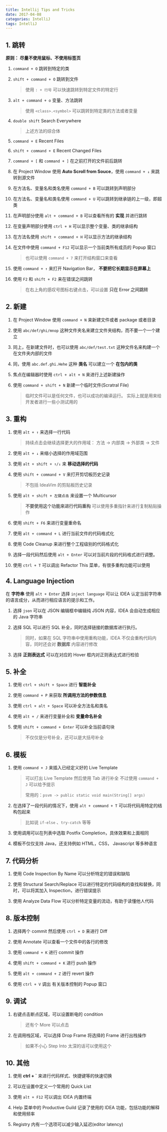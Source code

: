 ```yaml
---
title: Intellij Tips and Tricks
date: 2017-04-08
categories: IntelliJ
tags: IntelliJ
---
```


## 1. 跳转

**原则： 尽量不使用鼠标、不使用标签页**

1. `command + O` 跳转到特定的类


2. `shift + command + O` 跳转到文件
    > 使用 `: + 行号` 可以快速跳转到特定文件的特定行


3. `alt + command + o` 变量、方法跳转

    > 使用 `<class>.<symbol>` 可以跳转到特定类的方法或者变量


4. `double shift` Search Everywhere

    > 上述方法的综合体

5. `command + E` Recent Files


6. `shift + command + E` Recent Changed Files


7. `command + [` 和 `command + ]` 在之前打开的文件前后跳转


8. 在 Project Window 使用 **Auto Scroll from Souce**，使用 `command + ↓` 来跳转到源文件


9. 在方法名、变量名和类名使用 `command + B` 可以跳转到声明部分


10. 在方法名、变量名和类名使用 `command + U` 可以跳转到继承链的上一级，即超类


11. 在声明部分使用 `alt + command + B` 可以查看所有的 **实现** 并进行跳转


12. 在变量声明部分使用 `ctrl + H` 可以显示整个变量、类的继承结构


13. 在方法名使用 `shift + command + H` 可以显示方法的继承结构


14. 在文件中使用 `command + F12` 可以显示一个当前类所有成员的 Popup 窗口

    > 也可以使用 `command + 7` 来打开结构窗口来查看


15. 使用 `command + ↑` 来打开 Navigation Bar， **不要把它长期显示在屏幕上**


16. 使用 `F2` 和 `shift + F2` 来在错误之间跳转

    > 在右上角的感叹号图标右键点击，可以设置 **只在 Error 之间跳转**

## 2. 新建

1. 在 Project Window 使用 `command + N` 来新建文件或者 package 或者目录


2. 使用 `abc/def/ghi/mnop` 这种文件夹名来建立文件夹结构，而不要一个一个建立


3. 同上，在新建文件时，也可以使用 `abc/def/test.txt` 这种文件名来构建一个在文件夹内部的文件


4. 同，使用 `abc.def.ghi.Hehe` 这种 **类名** 可以建立一个 **在包内的类**


5. 焦点在编辑器时使用 `ctrl + alt + N` 来进行上述新建操作


6. 使用 `command + shift + N` 新建一个临时文件(Scratral File)

    > 临时文件可以是任何文件，也可以成功的编译运行。
    > 实际上就是用来给开发者进行一些小测试用的

## 3. 重构

1. 使用 `alt + ↑` 来选择一行代码

    > 持续点击会继续选择更大的作用域：
    > 方法 -> 内部类 -> 外部类 -> 文件


2. 使用 `alt + ↓` 来缩小选择的作用域范围


3. 使用 `alt + shift + ↑/↓` 来 **移动选择的代码**


4. 使用 `shift + command + V` 来打开剪切板历史记录

    > 不包括 IdeaVim 的剪贴板历史记录


5. 使用 `alt + shift + 左键点击` 来设置一个 Multicursor

    > **不要使用这个功能来进行代码重构**
    > 可以使用多重指针来进行复制粘贴操作

6. 使用 `shift + F6` 来进行变量重命名


7. 使用 `alt + command + L` 进行当前文件的代码格式化


8. 使用 Code Cleanup 来进行整个工程级别的代码格式化


9. 选择一段代码然后使用 `alt + Enter` 可以对当前片段的代码格式进行调整。


10. 使用 `ctrl + T` 可以调出 Refactor This 菜单，有很多重构功能可以使用

## 4. Language  Injection

在 **字符串** 使用 `alt + Enter` 选择 `inject language` 可以让 IDEA 认定当前字符串的语言成分，从而进行相应语言的提示和工作。

1. 选择 `json` 可以在 JSON 编辑框中编辑纯 JSON 内容，IDEA 会自动生成相应的 Java 字符串


2. 选择 SQL 可以进行 SQL 补全，同时选择链接的数据库进行执行。

    > 同时，如果在 SQL 字符串中使用重构功能，IDEA 不仅会重构代码内容，同时还会对 **数据库** 内容进行修改

3. 选择 **正则表达式** 可以在对应的 Hover 框内对正则表达式进行检验


## 5. 补全

1. 使用 `ctrl + shift + Space` 进行 **智能补全**


2. 使用 `command + P` 来获取 **所调用方法的参数信息**


3. 使用 `ctrl + alt + Space` 可以补全方法名和类名


4. 使用 `alt + /` 来进行变量补全和 **变量命名补全**


5. 使用 `shift + command + Enter` 可以补全当前语句块

    > 不仅仅是分号补全，还可以是大括号补全


## 6. 模板

1. 使用 `command + J` 来插入已经定义好的 Live Template

    > 可以打出 Live Template 然后使用 Tab 进行补全
    > 不过使用 `command + J` 可以给予提示
    >
    > 常用的：`psvm -> public static void main(String[] args)`

2. 在选择了一段代码的情况下，使用 `alt + command + T` 可以将代码用特定的结构包起来

    > 比如说 `if-else` 、`try-catch` 等等


3. 使用调用可以在列表中选取 Postfix Completion，具体效果和上面相同


4. 模板不仅仅支持 Java，还支持例如 HTML，CSS， Javascript 等多种语言


## 7. 代码分析

1. 使用 Code Inspection By Name 可以分析特定的错误和缺陷


2. 使用 Structural Search/Replace 可以进行特定的代码结构的查找和替换，同时，可以将其加入 Inspection，进行错误提示


3. 使用 Analyze Data Flow 可以分析特定变量的流动，有助于读懂他人代码

## 8. 版本控制

1. 选择两个 commit 然后使用 `ctrl + D` 来进行 Diff


2. 使用 Annotate 可以查看一个文件中的各行的修改


3. 使用 `command + K` 进行 commit 操作


4. 使用 `shift + command + K` 进行 push 操作


5. 使用 `alt + command + Z` 进行 revert 操作


6. 使用 `ctrl + V` 调出 有关版本控制的 Popup 窗口

## 9. 调试

1. 右键点击断点区域，可以设置断电的 condition

    > 还有个 More 可以点击


2. 在调用栈区域，可以选择 Drop Frame 将选择的 Frame 进行出栈操作

    > 如果不小心 Step Into 太深的话可以使用这个

## 10. 其他

1. 使用 **ctrl + \`** 来进行代码样式、快捷键等的快速切换


2. 可以在设置中定义一个常用的 Quick List


3. 使用 `alt + F12` 可以调出 IDEA 内置终端


3. Help 菜单中的 Productive Guild 记录了使用的 IDEA 功能，包括功能的解释和使用频率


4. Registry 内有一个选项可以减少输入延迟(editor latency)
